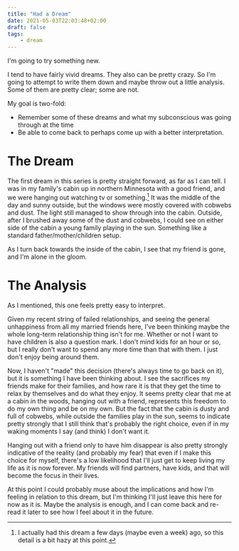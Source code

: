 ```yaml
---
title: "Had a Dream"
date: 2021-05-03T22:03:48+02:00
draft: false
tags:
    - dream
---
```


I'm going to try something new.

I tend to have fairly vivid dreams. They also can be pretty crazy. So I'm going
to attempt to write them down and maybe throw out a little analysis. Some of
them are pretty clear; some are not.

My goal is two-fold:

- Remember some of these dreams and what my subconscious was going through at
  the time
- Be able to come back to perhaps come up with a better interpretation.

# The Dream

The first dream in this series is pretty straight forward, as far as I can tell.
I was in my family's cabin up in northern Minnesota with a good friend, and we
were hanging out watching tv or something.[^1] It was the middle of the day and
sunny outside, but the windows were mostly covered with cobwebs and dust. The
light still managed to show through into the cabin. Outside, after I brushed
away some of the dust and cobwebs, I could see on either side of the cabin a
young family playing in the sun. Something like a standard
father/mother/children setup.

As I turn back towards the inside of the cabin, I see that my friend is gone,
and I'm alone in the gloom.

# The Analysis

As I mentioned, this one feels pretty easy to interpret.

Given my recent string of failed relationships, and seeing the general
unhappiness from all my married friends here, I've been thinking maybe the whole
long-term relationship thing isn't for me. Whether or not I want to have
children is also a question mark. I don't mind kids for an hour or so, but I
really don't want to spend any more time than that with them. I just don't enjoy
being around them.

Now, I haven't "made" this decision (there's always time to go back on it), but
it is something I have been thinking about. I see the sacrifices my friends make
for their families, and how rare it is that they get the time to relax by
themselves and do what they enjoy. It seems pretty clear that me at a cabin in
the woods, hanging out with a friend, represents this freedom to do my own thing
and be on my own. But the fact that the cabin is dusty and full of cobwebs,
while outside the families play in the sun, seems to indicate pretty strongly
that I still think that's probably the right choice, even if in my waking
moments I say (and think) I don't want it.

Hanging out with a friend only to have him disappear is also pretty strongly
indicative of the reality (and probably my fear) that even if I make this choice
for myself, there's a low likelihood that I'll just get to keep living my life
as it is now forever. My friends will find partners, have kids, and that will
become the focus in their lives.

At this point I could probably muse about the implications and how I'm feeling
in relation to this dream, but I'm thinking I'll just leave this here for now as
it is. Maybe the analysis is enough, and I can come back and re-read it later to
see how I feel about it in the future.

[^1]:
    I actually had this dream a few days (maybe even a week) ago, so this detail
    is a bit hazy at this point.
